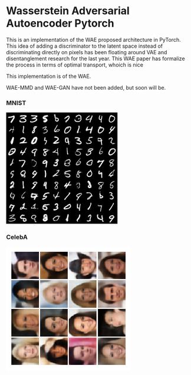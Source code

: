 # Wasserstein Adversarial Autoencoder Pytorch

This is an implementation of the WAE proposed architecture in PyTorch. This idea of adding a discriminator to the latent space instead of discriminating directly on pixels has been floating around VAE and disentanglement research for the last year. This WAE paper has formalize the process in terms of optimal transport, whoich is nice


This implementation is of the WAE. 

WAE-MMD and WAE-GAN have not been added, but soon will be. 


### MNIST
![data](results/wae_200_200.png)

### CelebA

![data](321.png)
